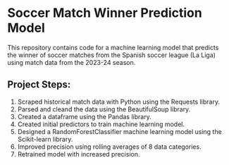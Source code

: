 # Soccer Match Winner Prediction Model
This repository contains code for a machine learning model that predicts the winner of soccer matches from the Spanish soccer league (La Liga) using match data from the 2023-24 season.
## Project Steps:

1. Scraped historical match data with Python using the Requests library.
2. Parsed and cleand the data using the BeautifulSoup library.
3. Created a dataframe using the Pandas library.
4. Created initial predictors to train machine learning model.
5. Designed a RandomForestClassifier machine learning model using the Scikit-learn library.
6. Improved precision using rolling averages of 8 data categories.
7. Retrained model with increased precision.

